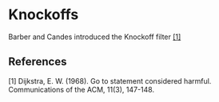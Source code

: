 # Knockoffs

Barber and Candes introduced the Knockoff filter [[1]](#1)

## References
<a id="1">[1]</a> 
Dijkstra, E. W. (1968). 
Go to statement considered harmful. 
Communications of the ACM, 11(3), 147-148.
